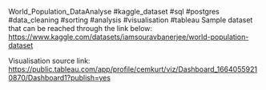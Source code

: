 World_Population_DataAnalyse #kaggle_dataset #sql #postgres #data_cleaning #sorting #analysis #visualisation #tableau
Sample dataset that can be reached through the link below: https://www.kaggle.com/datasets/iamsouravbanerjee/world-population-dataset

Visualisation source link: https://public.tableau.com/app/profile/cemkurt/viz/Dashboard_16640559210870/Dashboard1?publish=yes
